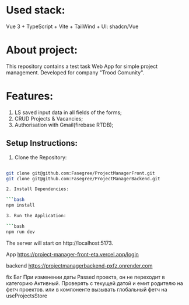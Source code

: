 # Used stack:

Vue 3 + TypeScript + Vite + TailWind + UI: shadcn/Vue

# About project:

This repository contains a test task Web App for simple project management. Developed for company "Trood Comunity".

# Features:

1. LS saved input data in all fields of the forms;
2. CRUD Projects & Vacancies;
3. Authorisation with Gmail(firebase RTDB);

## Setup Instructions:

1. Clone the Repository:

````bash

git clone git@github.com:Fasegree/ProjectManagerFront.git
git clone git@github.com:Fasegree/ProjectManagerBackend.git

2. Install Dependencies:

```bash
npm install

3. Run the Application:

```bash
npm run dev

````

The server will start on http://localhost:5173.

App
https://project-manager-front-eta.vercel.app/login

backend
https://projectmanagerbackend-pxfz.onrender.com

fix Баг
При изменении даты Passed проекта, он не переходит в категорию Активный. Проверять с текущей датой и емит родителю на фетч проектов. или в компоненте вызывать глобальный фетч на useProjectsStore
